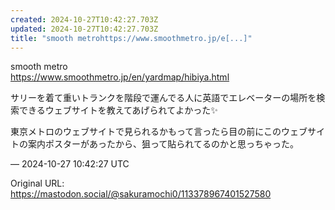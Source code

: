 ```yaml
---
created: 2024-10-27T10:42:27.703Z
updated: 2024-10-27T10:42:27.703Z
title: "smooth metrohttps://www.smoothmetro.jp/e[...]"
---
```


<p>smooth metro<br /><a href="https://www.smoothmetro.jp/en/yardmap/hibiya.html" target="_blank" rel="nofollow noopener" translate="no"><span class="invisible">https://www.</span><span class="ellipsis">smoothmetro.jp/en/yardmap/hibi</span><span class="invisible">ya.html</span></a></p><p>サリーを着て重いトランクを階段で運んでる人に英語でエレベーターの場所を検索できるウェブサイトを教えてあげられてよかった✨️</p><p>東京メトロのウェブサイトで見られるかもって言ったら目の前にこのウェブサイトの案内ポスターがあったから、狙って貼られてるのかと思っちゃった。</p>

&mdash; 2024-10-27 10:42:27 UTC

Original URL: https://mastodon.social/@sakuramochi0/113378967401527580
